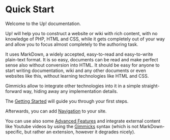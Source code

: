 # Quick Start

Welcome to the Up! documentation.

Up! will help you to construct a website or wiki with rich content, with no knowledge of PHP, HTML and CSS, 
while it gets completely out of your way and allow you to focus almost completely to the authoring task. 

It uses MarkDown, a widely accepted, easy-to-read and easy-to-write plain-text format. It is so easy, 
documents can be read and make perfect sense also without conversion into HTML. It should be easy for anyone 
to start writing documentation, wiki and any other documents or even websites like this, without learning 
technologies like HTML and CSS. 

Gimmicks allow to integrate other technologies into it in a simple straight-forward way, hiding away any implementation details. 

The [Getting Started](getting-started.md) will guide you through your first steps. 

Afterwards, you can add [Navigation](navigation.md) to your site. 

You can use also some [Advanced Features](advanced-features.md) and integrate external content like Youtube videos by 
using the [Gimmicks](gimmicks.md) syntax (which is not MarkDown-specific, but rather an extension, however it degrades nicely).
